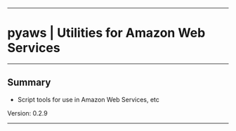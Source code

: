 * * *
# pyaws | Utilities for Amazon Web Services
* * *

## Summary

* Script tools for use in Amazon Web Services, etc

 Version: 0.2.9

* * *
